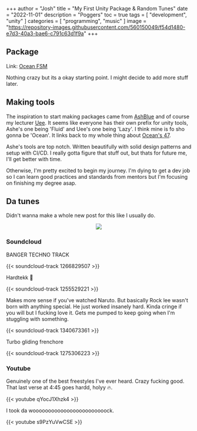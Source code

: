 +++
author = "Josh"
title = "My First Unity Package & Random Tunes"
date = "2022-11-01"
description = "Poggers"
toc = true
tags = [
    "development",
    "unity"
]
categories = [
    "programming",
    "music"
]
image = "https://repository-images.githubusercontent.com/560150049/f54d1480-e7d3-40a3-bae6-c791c63d1f9a"
+++
<!--more-->

## Package
Link: [Ocean FSM](https://github.com/Macawls/OceanFSM) 

Nothing crazy but its a okay starting point. I might decide to add more stuff later.

## Making tools
The inspiration to start making packages came from [AshBlue](https://github.com/ashblue) and of course my lecturer [Uee](https://github.com/Uncle-Uee). It seems like everyone has their own prefix for unity tools, Ashe's one being 
'Fluid' and Uee's one being 'Lazy'. I think mine is fo sho gonna be 'Ocean'. It links back to my whole thing about [Ocean's 47](https://macawls.dev/blog/post/an-explanation-on-oceans-47/). 

Ashe's tools are top notch. Written beautifully with solid design patterns and setup with CI/CD. I really gotta figure that stuff out, but thats for future me, I'll get better with time.

Otherwise, I'm pretty excited to begin my journey. I'm dying to get a dev job so I can learn good practices and standards from mentors but I'm focusing on finishing my degree asap. 

## Da tunes

Didn't wanna make a whole new post for this like I usually do.

<center>

![](https://i.imgur.com/klhHGBA.jpg)

</center>

### Soundcloud

BANGER TECHNO TRACK

{{< soundcloud-track 1266829507 >}}

Hardtekk 💙

{{< soundcloud-track 1255529221 >}}

Makes more sense if you've watched Naruto. But basically Rock lee wasn't born with anything special. He just 
worked insanely hard. Kinda cringe if you will but I fucking love it. Gets me pumped to keep going when I'm stuggling with something.

{{< soundcloud-track 1340673361 >}}

Turbo gliding frenchore

{{< soundcloud-track 1275306223 >}}


### Youtube

Genuinely one of the best freestyles I've ever heard. Crazy fucking good. That last verse at 4:45 goes hardd, holyy 🔥.

{{< youtube qYocJ1Xhzk4 >}}


I took da woooooooooooooooooooooooock. 

{{< youtube s9PzYuVwCSE >}}


